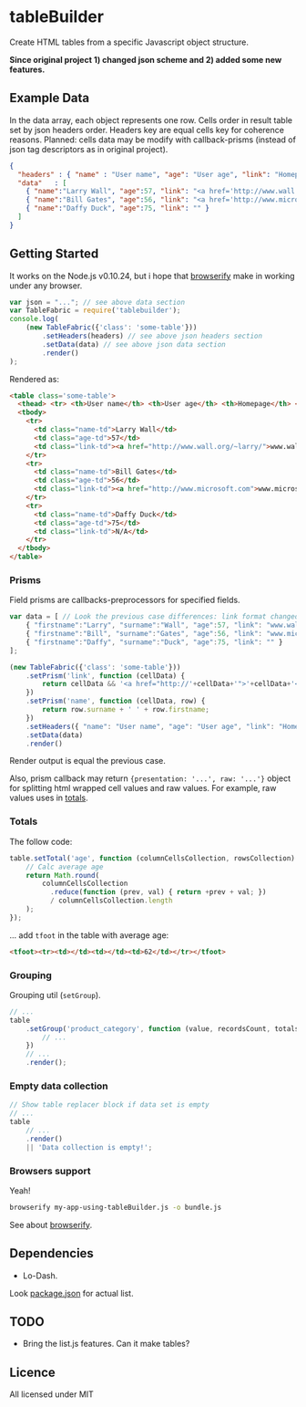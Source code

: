 tableBuilder
============

Create HTML tables from a specific Javascript object structure.

**Since original project 1) changed json scheme and 2) added some new features.**

## Example Data

In the data array, each object represents one row.
Cells order in result table set by json headers order. Headers key are equal cells key for coherence reasons.
Planned: cells data may be modify with callback-prisms (instead of json tag descriptors as in original project).


```json
{
  "headers" : { "name" : "User name", "age": "User age", "link": "Homepage" },
  "data"   : [
    { "name":"Larry Wall", "age":57, "link": "<a href='http://www.wall.org/~larry/'>www.wall.org/~larry/</a>" },
    { "name":"Bill Gates", "age":56, "link": "<a href='http://www.microsoft.com'>www.microsoft.com</a>" },
    { "name":"Daffy Duck", "age":75, "link": "" }
  ]
}
```
## Getting Started
It works on the Node.js v0.10.24, but i hope that [browserify](//github.com/substack/node-browserify) make in working under any browser.

```javascript
var json = "..."; // see above data section
var TableFabric = require('tablebuilder');
console.log(
    (new TableFabric({'class': 'some-table'}))
        .setHeaders(headers) // see above json headers section
        .setData(data) // see above json data section
        .render()
);
```

Rendered as:
```html
<table class='some-table'>
  <thead> <tr> <th>User name</th> <th>User age</th> <th>Homepage</th> </tr> </thead>
  <tbody>
    <tr>
      <td class="name-td">Larry Wall</td>
      <td class="age-td">57</td>
      <td class="link-td"><a href="http://www.wall.org/~larry/">www.wall.org/~larry/</a></td>
    </tr>
    <tr>
      <td class="name-td">Bill Gates</td>
      <td class="age-td">56</td>
      <td class="link-td"><a href="http://www.microsoft.com">www.microsoft.com</a></td>
    </tr>
    <tr>
      <td class="name-td">Daffy Duck</td>
      <td class="age-td">75</td>
      <td class="link-td">N/A</td>
    </tr>
  </tbody>
</table>
```

### Prisms
Field prisms are callbacks-preprocessors for specified fields.

```javascript
var data = [ // Look the previous case differences: link format changed and name splitted into firstname and surname
    { "firstname":"Larry", "surname":"Wall", "age":57, "link": "www.wall.org/~larry/" },
    { "firstname":"Bill", "surname":"Gates", "age":56, "link": "www.microsoft.com" },
    { "firstname":"Daffy", "surname":"Duck", "age":75, "link": "" }
];

(new TableFabric({'class': 'some-table'}))
    .setPrism('link', function (cellData) {
        return cellData && '<a href="http://'+cellData+'">'+cellData+'</a>' || 'N/A';
    })
    .setPrism('name', function (cellData, row) {
        return row.surname + ' ' + row.firstname;
    })
    .setHeaders({ "name": "User name", "age": "User age", "link": "Homepage" })
    .setData(data)
    .render()
```

Render output is equal the previous case.

Also, prism callback may return `{presentation: '...', raw: '...'}` object
for splitting html wrapped cell values and raw values.
For example, raw values uses in [totals](#totals).

### Totals
The follow code:

```js
table.setTotal('age', function (columnCellsCollection, rowsCollection) {
    // Calc average age
    return Math.round(
        columnCellsCollection
          .reduce(function (prev, val) { return +prev + val; })
          / columnCellsCollection.length
    );
});
```

... add `tfoot` in the table with average age:
```html
<tfoot><tr><td></td><td></td><td>62</td></tr></tfoot>
```

### Grouping

Grouping util (`setGroup`).

```js
// ...
table
    .setGroup('product_category', function (value, recordsCount, totals) {
        // ...
    })
    // ...
    .render();
```

### Empty data collection

```js
// Show table replacer block if data set is empty
// ...
table
    // ...
    .render() 
    || 'Data collection is empty!';
```

### Browsers support

Yeah! 

```sh
browserify my-app-using-tableBuilder.js -o bundle.js
```

See about [browserify](http://browserify.org).

## Dependencies
* Lo-Dash.

Look [package.json](/package.json) for actual list.

## TODO
* Bring the list.js features. Can it make tables?

## Licence
All licensed under MIT